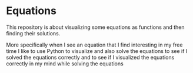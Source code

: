 # Equations
This repository is about visualizing some equations as functions and then finding their solutions.

More specifically when I see an equation that I find interesting in my free time I like to use Python to visualize and also solve the equations to see if I solved the equations correctly and to see if I visualized the equations correctly in my mind while solving the equations
